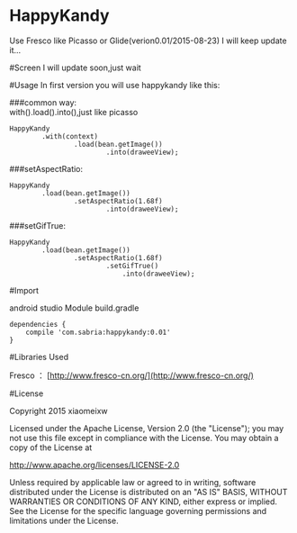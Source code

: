 # HappyKandy
Use Fresco like Picasso or Glide(verion0.01/2015-08-23)
I will keep update it...

#Screen
I will update soon,just wait




#Usage
In first version you will use happykandy like this:

###common way:            
    with().load().into(),just like picasso

    HappyKandy
    		.with(context)
    				.load(bean.getImage())
    				        .into(draweeView);

###setAspectRatio:     

    HappyKandy
    		.load(bean.getImage())
    				.setAspectRatio(1.68f)
    				        .into(draweeView);     

###setGifTrue:                 

    HappyKandy
    		.load(bean.getImage())
    				.setAspectRatio(1.68f)
    				        .setGifTrue()
    				            .into(draweeView);


#Import

android studio Module build.gradle

	dependencies {
	    compile 'com.sabria:happykandy:0.01'
	}


#Libraries Used

Fresco ：  [http://www.fresco-cn.org/](http://www.fresco-cn.org/)

#License

Copyright 2015 xiaomeixw

Licensed under the Apache License, Version 2.0 (the "License");
you may not use this file except in compliance with the License.
You may obtain a copy of the License at

   http://www.apache.org/licenses/LICENSE-2.0

Unless required by applicable law or agreed to in writing, software
distributed under the License is distributed on an "AS IS" BASIS,
WITHOUT WARRANTIES OR CONDITIONS OF ANY KIND, either express or implied.
See the License for the specific language governing permissions and
limitations under the License.
